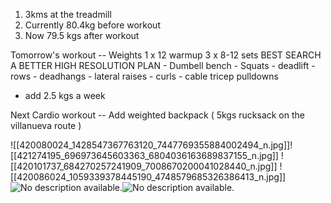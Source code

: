
1. 3kms at the treadmill
2. Currently 80.4kg before workout
3. Now 79.5 kgs after workout

Tomorrow's workout -- Weights
	1 x 12 warmup
	3 x 8-12 sets BEST SEARCH A BETTER HIGH RESOLUTION PLAN
		- Dumbell bench
		- Squats
		- deadlift
		- rows
		- deadhangs
		- lateral raises
		- curls
		- cable tricep pulldowns

+ add 2.5 kgs a week

Next Cardio workout -- Add weighted backpack ( 5kgs rucksack on the villanueva route )

![[420080024_1428547367763120_7447769355884002494_n.jpg]]![[421274195_696973645603363_6804036163689837155_n.jpg]]
![[420101737_684270257241909_7008670200041028440_n.jpg]]
![[420086024_1059339378445190_4748579685326386413_n.jpg]]![No description available.](https://scontent.fmnl30-3.fna.fbcdn.net/v/t1.15752-9/419971145_399704065797369_4582170159474181904_n.jpg?_nc_cat=105&ccb=1-7&_nc_sid=8cd0a2&_nc_eui2=AeHckFPff5iP13Tv4GVjoYujmOk8fXdCx8mY6Tx9d0LHyWch20FERs0I-biE2kMWt0ELdkR6yQdXs1bGYfvdWcbn&_nc_ohc=5cVe7kVedVkAX8pYVDs&_nc_ht=scontent.fmnl30-3.fna&oh=03_AdRhr31UjksAibp60NTo4smswyqMIan0jZqAuVTEypP1cQ&oe=65D7E979)![No description available.](https://scontent.fmnl30-3.fna.fbcdn.net/v/t1.15752-9/420082619_1776351162851010_3008495592095477643_n.jpg?_nc_cat=104&ccb=1-7&_nc_sid=8cd0a2&_nc_eui2=AeEhIcELyTirCaxFJZRbbQ3BjtvkOwyDs6SO2-Q7DIOzpNc5ea-laS0c0I9dXx-NN6bPH8UgtH9ryQwxuDsyeZlQ&_nc_ohc=AxZ-NDdFdZkAX-H9e6c&_nc_ht=scontent.fmnl30-3.fna&oh=03_AdQFJBvCmI5Tg18Wl5tSvtonfe_LYeGd70oih_2muY112A&oe=65D7DFCD)